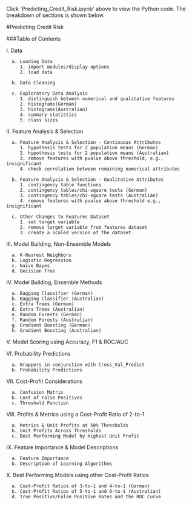 
Click 'Predicting_Credit_Risk.ipynb' above to view the Python code. 
The breakdown of sections is shown below.

#Predicting Credit Risk

###Table of Contents

I.    Data

      a. Loading Data
         1. import modules/display options
         2. load data

      b. Data Cleaning
      
      c. Exploratory Data Analysis
         1. distinguish between numerical and qualitative features
         2. histograms(German)
         3. histograms(Australian)
         4. summary statistics
         5. class sizes

II.   Feature Analysis & Selection 

      a. Feature Analysis & Selection - Continuous Attributes                             
         1. hypothesis tests for 2 population means (German)                
         2. hypothesis tests for 2 population means (Australian)             
         3. remove features with pvalue above threshold, e.g., insignificant 
         4. check correlation between remaining numerical attributes        

      b. Feature Analysis & Selection - Qualitative Attributes              
         1. contingency table functions                                     
         2. contingency tables/chi-square tests (German)                    
         3. contingency tables/chi-square tests (Australian)                 
         4. remove features with pvalue above threshold e.g., insignificant 
      
      c. Other Changes to Features Dataset                                  
         1. set target variable                                             
         2. remove target variable from features dataset                    
         3. create a scaled version of the dataset                          

III.  Model Building, Non-Ensemble Models 

      a. K-Nearest Neighbors                                                
      b. Logistic Regression                                                
      c. Naive Bayes                                                        
      d. Decision Tree                                                      
        
IV.   Model Building, Ensemble Methods

      a. Bagging Classifier (German)                                        
      b. Bagging Classifier (Australian)                                     
      c. Extra Trees (German)                                               
      d. Extra Trees (Australian)                                            
      e. Random Forests (German)                                            
      f. Random Forests (Australian)                                        
      g. Gradient Boosting (German)                                         
      h. Gradient Boosting (Australian)                                      
     
V.    Model Scoring using Accuracy, F1 & ROC/AUC                                                     
 
VI.   Probability Predictions 

      a. Wrappers in conjunction with Cross_Val_Predict                               
      b. Probability Predictions                                            
    
VII.  Cost-Profit Considerations

      a. Confusion Matrix                                                                 
      b. Cost of False Positives                                            
      c. Threshold Function                                                 
          
VIII. Profits & Metrics using a Cost-Profit Ratio of 2-to-1

      a. Metrics & Unit Profits at 50% Thresholds                           
      b. Unit Profits Across Thresholds                                     
      c. Best Performing Model by Highest Unit Profit                       

IX.   Feature Importance & Model Descriptions

      a. Feature Importance                                                 
      b. Description of Learning Algorithms                                 

X.    Best Performing Models using other Cost-Profit Ratios

      a. Cost-Profit Ratios of 3-to-1 and 4-to-1 (German) 
      b. Cost-Profit Ratios of 5-to-1 and 6-to-1 (Australian)
      d. True Positive/False Positive Rates and the ROC Curve
